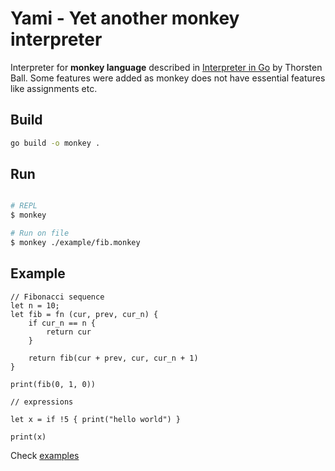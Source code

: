# Yami - Yet another monkey interpreter

Interpreter for **monkey language** described in [Interpreter in Go](https://interpreterbook.com) by Thorsten Ball. 
Some features were added as monkey does not have essential features like assignments etc.

## Build
```bash
go build -o monkey .
```
## Run

```bash

# REPL
$ monkey

# Run on file
$ monkey ./example/fib.monkey

```

## Example

```monkey
// Fibonacci sequence
let n = 10;
let fib = fn (cur, prev, cur_n) {
    if cur_n == n {
        return cur
    }

    return fib(cur + prev, cur, cur_n + 1)
}
  
print(fib(0, 1, 0))

// expressions

let x = if !5 { print("hello world") }

print(x)

```

Check [examples](/example/)


